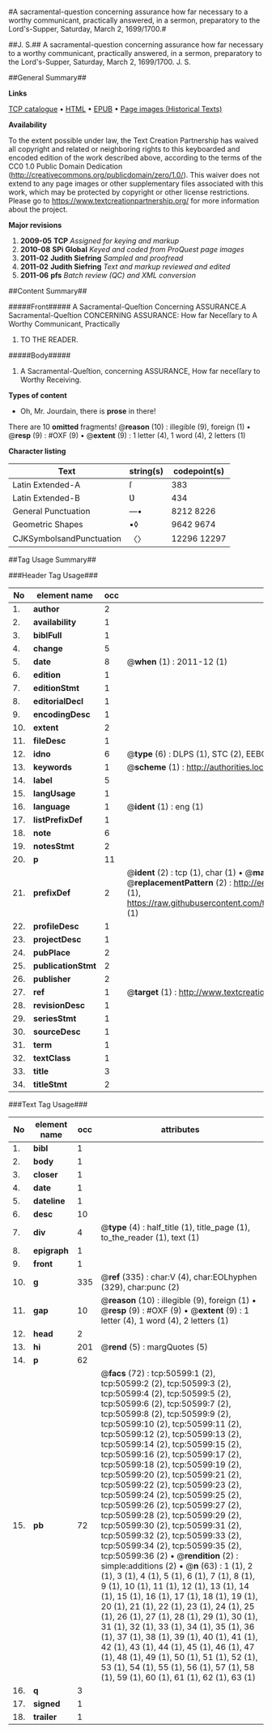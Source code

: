 #A sacramental-question concerning assurance how far necessary to a worthy communicant, practically answered, in a sermon, preparatory to the Lord's-Supper, Saturday, March 2, 1699/1700.#

##J. S.##
A sacramental-question concerning assurance how far necessary to a worthy communicant, practically answered, in a sermon, preparatory to the Lord's-Supper, Saturday, March 2, 1699/1700.
J. S.

##General Summary##

**Links**

[TCP catalogue](http://www.ota.ox.ac.uk/tcp/)  • 
[HTML](http://tei.it.ox.ac.uk/tcp/Texts-HTML/free/A58/A58940.html)  • 
[EPUB](http://tei.it.ox.ac.uk/tcp/Texts-EPUB/free/A58/A58940.epub) • 
[Page images (Historical Texts)](https://historicaltexts.jisc.ac.uk/eebo-11902803e)

**Availability**

To the extent possible under law, the Text Creation Partnership has waived all copyright and related or neighboring rights to this keyboarded and encoded edition of the work described above, according to the terms of the CC0 1.0 Public Domain Dedication (http://creativecommons.org/publicdomain/zero/1.0/). This waiver does not extend to any page images or other supplementary files associated with this work, which may be protected by copyright or other license restrictions. Please go to https://www.textcreationpartnership.org/ for more information about the project.

**Major revisions**

1. __2009-05__ __TCP__ *Assigned for keying and markup*
1. __2010-08__ __SPi Global__ *Keyed and coded from ProQuest page images*
1. __2011-02__ __Judith Siefring__ *Sampled and proofread*
1. __2011-02__ __Judith Siefring__ *Text and markup reviewed and edited*
1. __2011-06__ __pfs__ *Batch review (QC) and XML conversion*

##Content Summary##

#####Front#####
A Sacramental-Queſtion Concerning ASSURANCE.A Sacramental-Queſtion CONCERNING ASSURANCE: How far Neceſſary to A Worthy Communicant, Practically 
1. TO THE READER.

#####Body#####

1. A Sacramental-Queſtion, concerning ASSURANCE, How far neceſſary to Worthy Receiving.

**Types of content**

  * Oh, Mr. Jourdain, there is **prose** in there!

There are 10 **omitted** fragments! 
 @__reason__ (10) : illegible (9), foreign (1)  •  @__resp__ (9) : #OXF (9)  •  @__extent__ (9) : 1 letter (4), 1 word (4), 2 letters (1)

**Character listing**


|Text|string(s)|codepoint(s)|
|---|---|---|
|Latin Extended-A|ſ|383|
|Latin Extended-B|Ʋ|434|
|General Punctuation|—•|8212 8226|
|Geometric Shapes|▪◊|9642 9674|
|CJKSymbolsandPunctuation|〈〉|12296 12297|

##Tag Usage Summary##

###Header Tag Usage###

|No|element name|occ|attributes|
|---|---|---|---|
|1.|__author__|2||
|2.|__availability__|1||
|3.|__biblFull__|1||
|4.|__change__|5||
|5.|__date__|8| @__when__ (1) : 2011-12 (1)|
|6.|__edition__|1||
|7.|__editionStmt__|1||
|8.|__editorialDecl__|1||
|9.|__encodingDesc__|1||
|10.|__extent__|2||
|11.|__fileDesc__|1||
|12.|__idno__|6| @__type__ (6) : DLPS (1), STC (2), EEBO-CITATION (1), OCLC (1), VID (1)|
|13.|__keywords__|1| @__scheme__ (1) : http://authorities.loc.gov/ (1)|
|14.|__label__|5||
|15.|__langUsage__|1||
|16.|__language__|1| @__ident__ (1) : eng (1)|
|17.|__listPrefixDef__|1||
|18.|__note__|6||
|19.|__notesStmt__|2||
|20.|__p__|11||
|21.|__prefixDef__|2| @__ident__ (2) : tcp (1), char (1)  •  @__matchPattern__ (2) : ([0-9\-]+):([0-9IVX]+) (1), (.+) (1)  •  @__replacementPattern__ (2) : http://eebo.chadwyck.com/downloadtiff?vid=$1&page=$2 (1), https://raw.githubusercontent.com/textcreationpartnership/Texts/master/tcpchars.xml#$1 (1)|
|22.|__profileDesc__|1||
|23.|__projectDesc__|1||
|24.|__pubPlace__|2||
|25.|__publicationStmt__|2||
|26.|__publisher__|2||
|27.|__ref__|1| @__target__ (1) : http://www.textcreationpartnership.org/docs/. (1)|
|28.|__revisionDesc__|1||
|29.|__seriesStmt__|1||
|30.|__sourceDesc__|1||
|31.|__term__|1||
|32.|__textClass__|1||
|33.|__title__|3||
|34.|__titleStmt__|2||


###Text Tag Usage###

|No|element name|occ|attributes|
|---|---|---|---|
|1.|__bibl__|1||
|2.|__body__|1||
|3.|__closer__|1||
|4.|__date__|1||
|5.|__dateline__|1||
|6.|__desc__|10||
|7.|__div__|4| @__type__ (4) : half_title (1), title_page (1), to_the_reader (1), text (1)|
|8.|__epigraph__|1||
|9.|__front__|1||
|10.|__g__|335| @__ref__ (335) : char:V (4), char:EOLhyphen (329), char:punc (2)|
|11.|__gap__|10| @__reason__ (10) : illegible (9), foreign (1)  •  @__resp__ (9) : #OXF (9)  •  @__extent__ (9) : 1 letter (4), 1 word (4), 2 letters (1)|
|12.|__head__|2||
|13.|__hi__|201| @__rend__ (5) : margQuotes (5)|
|14.|__p__|62||
|15.|__pb__|72| @__facs__ (72) : tcp:50599:1 (2), tcp:50599:2 (2), tcp:50599:3 (2), tcp:50599:4 (2), tcp:50599:5 (2), tcp:50599:6 (2), tcp:50599:7 (2), tcp:50599:8 (2), tcp:50599:9 (2), tcp:50599:10 (2), tcp:50599:11 (2), tcp:50599:12 (2), tcp:50599:13 (2), tcp:50599:14 (2), tcp:50599:15 (2), tcp:50599:16 (2), tcp:50599:17 (2), tcp:50599:18 (2), tcp:50599:19 (2), tcp:50599:20 (2), tcp:50599:21 (2), tcp:50599:22 (2), tcp:50599:23 (2), tcp:50599:24 (2), tcp:50599:25 (2), tcp:50599:26 (2), tcp:50599:27 (2), tcp:50599:28 (2), tcp:50599:29 (2), tcp:50599:30 (2), tcp:50599:31 (2), tcp:50599:32 (2), tcp:50599:33 (2), tcp:50599:34 (2), tcp:50599:35 (2), tcp:50599:36 (2)  •  @__rendition__ (2) : simple:additions (2)  •  @__n__ (63) : 1 (1), 2 (1), 3 (1), 4 (1), 5 (1), 6 (1), 7 (1), 8 (1), 9 (1), 10 (1), 11 (1), 12 (1), 13 (1), 14 (1), 15 (1), 16 (1), 17 (1), 18 (1), 19 (1), 20 (1), 21 (1), 22 (1), 23 (1), 24 (1), 25 (1), 26 (1), 27 (1), 28 (1), 29 (1), 30 (1), 31 (1), 32 (1), 33 (1), 34 (1), 35 (1), 36 (1), 37 (1), 38 (1), 39 (1), 40 (1), 41 (1), 42 (1), 43 (1), 44 (1), 45 (1), 46 (1), 47 (1), 48 (1), 49 (1), 50 (1), 51 (1), 52 (1), 53 (1), 54 (1), 55 (1), 56 (1), 57 (1), 58 (1), 59 (1), 60 (1), 61 (1), 62 (1), 63 (1)|
|16.|__q__|3||
|17.|__signed__|1||
|18.|__trailer__|1||
